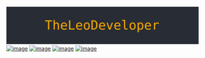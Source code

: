 ![cover](cover_new.jpg)
[![image](https://img.shields.io/badge/YouTube-282C34?style=for-the-badge&logo=YouTube&logoColor=FFA500)](https://www.youtube.com/channel/UCcaa30QRpntD4huideQsISg)
[![image](https://img.shields.io/badge/Discord-282C34?style=for-the-badge&logo=Discord&logoColor=FFA500)](https://discord.gg/puuF2BbRwU)
[![image](https://img.shields.io/badge/Reddit-282C34?style=for-the-badge&logo=Reddit&logoColor=FFA500)](https://reddit.com/u/TheLeoDeveloper)
[![image](https://img.shields.io/badge/Email-282C34?style=for-the-badge&logo=gmail&logoColor=FFA500)](mailto:pycityproject@gmail.com)



